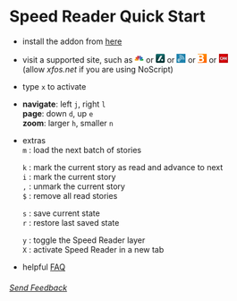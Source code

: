 Speed Reader Quick Start
========================

- install the addon from [here](https://addons.mozilla.org/en-US/firefox/addon/GetSpeedReader/)

- visit a supported site, such as
[![cnbc](sites/cnbc.png)](http://www.cnbc.com/) or
[![slashdot](sites/slashdot.png)](http://slashdot.org/) or
[![engadget](sites/engadget.png)](http://www.engadget.com/) or
[![bloomberg](sites/bloomberg.png)](http://www.bloomberg.com/news/economy/) or
[![cnn](sites/cnn.png)](http://edition.cnn.com/)    
(allow _xfos.net_ if you are using NoScript)

- type `x` to activate

- __navigate__:     left `j`, right `l`  
  __page__:         down `d`, up `e`  
  __zoom__:         larger `h`, smaller `n`

- extras  
  `m` : load the next batch of stories  

  `k` : mark the current story as read and advance to next  
  `i` : mark the current story   
  `,` : unmark the current story   
  `$` : remove all read stories    

  `s` : save current state  
  `r` : restore last saved state   

  `y` : toggle the Speed Reader layer  
  `X` : activate Speed Reader in a new tab  
    

- helpful [FAQ](https://github.com/xfosdev/SpeedReader/blob/master/FAQ.md)
  
###### *[Send Feedback](https://github.com/xfosdev/SpeedReader/issues)*
